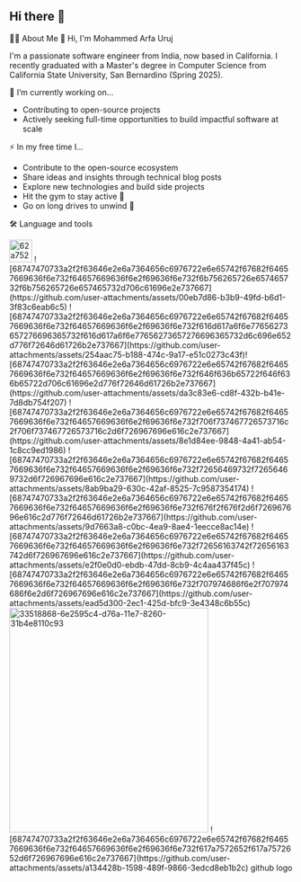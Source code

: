 ## Hi there 👋

<!--
**Ma-urj/Ma-urj** is a ✨ _special_ ✨ repository because its `README.md` (this file) appears on your GitHub profile.

Here are some ideas to get you started:

- 🔭 I’m currently working on ...
- 🌱 I’m currently learning ...
- 👯 I’m looking to collaborate on ...
- 🤔 I’m looking for help with ...
- 💬 Ask me about ...
- 📫 How to reach me: ...
- 😄 Pronouns: ...
- ⚡ Fun fact: ...
-->
👩‍💻 About Me
👋 Hi, I'm Mohammed Arfa Uruj

I'm a passionate software engineer from India, now based in California. I recently graduated with a Master's degree in Computer Science from California State University, San Bernardino (Spring 2025).

🔭 I’m currently working on...
- Contributing to open-source projects
- Actively seeking full-time opportunities to build impactful software at scale

⚡ In my free time I...
- Contribute to the open-source ecosystem
- Share ideas and insights through technical blog posts
- Explore new technologies and build side projects
- Hit the gym to stay active 💪
- Go on long drives to unwind 🚗

🛠 Language and tools

<img width="40" height="40" alt="62a7524a223343fbc2207d08" src="https://github.com/user-attachments/assets/d7fb0f60-296f-40bf-9e1d-9a40c54c152b" /> 
![68747470733a2f2f63646e2e6a7364656c6976722e6e65742f67682f64657669636f6e732f64657669636f6e2f69636f6e732f6b756265726e657465732f6b756265726e657465732d706c61696e2e737667](https://github.com/user-attachments/assets/00eb7d86-b3b9-49fd-b6d1-3f83c6eab6c5)
![68747470733a2f2f63646e2e6a7364656c6976722e6e65742f67682f64657669636f6e732f64657669636f6e2f69636f6e732f616d617a6f6e77656273657276696365732f616d617a6f6e77656273657276696365732d6c696e652d776f72646d61726b2e737667](https://github.com/user-attachments/assets/254aac75-b188-474c-9a17-e51c0273c43f)![68747470733a2f2f63646e2e6a7364656c6976722e6e65742f67682f64657669636f6e732f64657669636f6e2f69636f6e732f646f636b65722f646f636b65722d706c61696e2d776f72646d61726b2e737667](https://github.com/user-attachments/assets/da3c83e6-cd8f-432b-b41e-7d8db754f207)
![68747470733a2f2f63646e2e6a7364656c6976722e6e65742f67682f64657669636f6e732f64657669636f6e2f69636f6e732f706f737467726573716c2f706f737467726573716c2d6f726967696e616c2e737667](https://github.com/user-attachments/assets/8e1d84ee-9848-4a41-ab54-1c8cc9ed1986)
![68747470733a2f2f63646e2e6a7364656c6976722e6e65742f67682f64657669636f6e732f64657669636f6e2f69636f6e732f72656469732f72656469732d6f726967696e616c2e737667](https://github.com/user-attachments/assets/8ab9ba29-630c-42af-8525-7c9587354174)
![68747470733a2f2f63646e2e6a7364656c6976722e6e65742f67682f64657669636f6e732f64657669636f6e2f69636f6e732f676f2f676f2d6f726967696e616c2d776f72646d61726b2e737667](https://github.com/user-attachments/assets/9d7663a8-c0bc-4ea9-8ae4-1eecce8ac14e)
![68747470733a2f2f63646e2e6a7364656c6976722e6e65742f67682f64657669636f6e732f64657669636f6e2f69636f6e732f72656163742f72656163742d6f726967696e616c2e737667](https://github.com/user-attachments/assets/e2f0e0d0-ebdb-47dd-8cb9-4c4aa437f45c)
![68747470733a2f2f63646e2e6a7364656c6976722e6e65742f67682f64657669636f6e732f64657669636f6e2f69636f6e732f707974686f6e2f707974686f6e2d6f726967696e616c2e737667](https://github.com/user-attachments/assets/ead5d300-2ec1-425d-bfc9-3e4348c6b55c)
<img width="354" height="400" alt="33518868-6e2595c4-d76a-11e7-8260-31b4e8110c93" src="https://github.com/user-attachments/assets/8b6ca239-ef19-44dd-9bc4-760ba9d8509c" />
![68747470733a2f2f63646e2e6a7364656c6976722e6e65742f67682f64657669636f6e732f64657669636f6e2f69636f6e732f617a7572652f617a7572652d6f726967696e616c2e737667](https://github.com/user-attachments/assets/a134428b-1598-489f-9866-3edcd8eb1b2c) github logo
